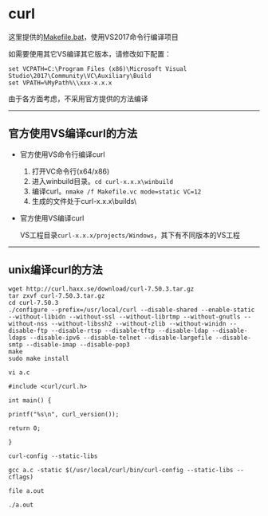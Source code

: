 ﻿# curl

这里提供的[Makefile.bat](./Makefile.bat)，使用VS2017命令行编译项目

如需要使用其它VS编译其它版本，请修改如下配置：

    set VCPATH=C:\Program Files (x86)\Microsoft Visual Studio\2017\Community\VC\Auxiliary\Build
    set VPATH=%MyPath%\\xxx-x.x.x

由于各方面考虑，不采用官方提供的方法编译

---- ---- ---- ----

## 官方使用VS编译curl的方法

- 官方使用VS命令行编译curl

  1. 打开VC命令行(x64/x86)
  2. 进入winbuild目录。`cd curl-x.x.x\winbuild`
  3. 编译curl。`nmake /f Makefile.vc mode=static VC=12`
  4. 生成的文件处于curl-x.x.x\builds\

- 官方使用VS编译curl

  VS工程目录`curl-x.x.x/projects/Windows`，其下有不同版本的VS工程

---- ---- ---- ----

## unix编译curl的方法

```
wget http://curl.haxx.se/download/curl-7.50.3.tar.gz
tar zxvf curl-7.50.3.tar.gz
cd curl-7.50.3
./configure --prefix=/usr/local/curl --disable-shared --enable-static --without-libidn --without-ssl --without-librtmp --without-gnutls --without-nss --without-libssh2 --without-zlib --without-winidn --disable-ftp --disable-rtsp --disable-tftp --disable-ldap --disable-ldaps --disable-ipv6 --disable-telnet --disable-largefile --disable-smtp --disable-imap --disable-pop3
make
sudo make install

vi a.c

#include <curl/curl.h>

int main() {

printf("%s\n", curl_version());

return 0;

}

curl-config --static-libs

gcc a.c -static $(/usr/local/curl/bin/curl-config --static-libs --cflags)

file a.out

./a.out
```

